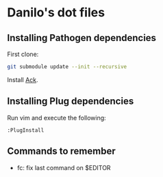 # Danilo's dot files

## Installing Pathogen dependencies

First clone:
```bash
git submodule update --init --recursive
```

Install [Ack](https://beyondgrep.com/install/).

## Installing Plug dependencies

Run vim and execute the following:
```
:PlugInstall
```

## Commands to remember

- fc: fix last command on $EDITOR

